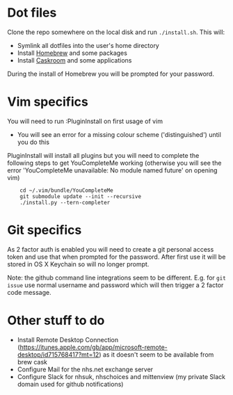 # Dot files

Clone the repo somewhere on the local disk and run `./install.sh`. This will:

* Symlink all dotfiles into the user's home directory
* Install [Homebrew](http://brew.sh/) and some packages
* Install [Caskroom](https://caskroom.github.io/) and some applications

During the install of Homebrew you will be prompted for your password.

Vim specifics
=============

You will need to run :PluginInstall on first usage of vim

* You will see an error for a missing colour scheme ('distinguished') until you do this

PluginInstall will install all plugins but you will need to complete the following steps to get YouCompleteMe working (otherwise you will see the error 'YouCompleteMe unavailable: No module named future' on opening vim)
```    
    cd ~/.vim/bundle/YouCompleteMe
    git submodule update --init --recursive
    ./install.py --tern-completer
```

Git specifics
=============

As 2 factor auth is enabled you will need to create a git personal access token and use that when prompted for the password. After first use it will be stored in OS X Keychain so will no longer prompt.

Note: the github command line integrations seem to be different. E.g. for `git issue` use normal username and password which will then trigger a 2 factor code message.

Other stuff to do
=================

* Install Remote Desktop Connection (https://itunes.apple.com/gb/app/microsoft-remote-desktop/id715768417?mt=12) as it doesn't seem to be available from brew cask
* Configure Mail for the nhs.net exchange server
* Configure Slack for nhsuk, nhschoices and mittenview (my private Slack domain used for github notifications)
